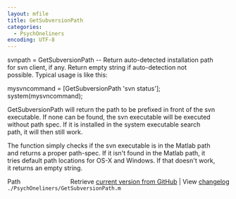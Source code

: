 ```yaml
---
layout: mfile
title: GetSubversionPath
categories:
  - PsychOneliners
encoding: UTF-8
---
```


svnpath = GetSubversionPath -- Return auto-detected installation path  
for svn client, if any. Return empty string if auto-detection not  
possible. Typical usage is like this:  

mysvncommand = [GetSubversionPath 'svn status']; system(mysvncommand);  

GetSubversionPath will return the path to be prefixed in front of the svn  
executable. If none can be found, the svn executable will be executed  
without path spec. If it is installed in the system executable search  
path, it will then still work.  

The function simply checks if the svn executable is in the Matlab path  
and returns a proper path-spec. If it isn't found in the Matlab path, it  
tries default path locations for OS-X and Windows. If that doesn't work,  
it returns an empty string.  


<div class="code_header" style="text-align:right;">
  <span style="float:left;">Path&nbsp;&nbsp;</span> <span class="counter">Retrieve <a href=
  "https://raw.github.com/Psychtoolbox-3/Psychtoolbox-3/beta/./PsychOneliners/GetSubversionPath.m">current version from GitHub</a> | View <a href=
  "https://github.com/Psychtoolbox-3/Psychtoolbox-3/commits/beta/./PsychOneliners/GetSubversionPath.m">changelog</a></span>
</div>
<div class="code">
  <code>./PsychOneliners/GetSubversionPath.m</code>
</div>
